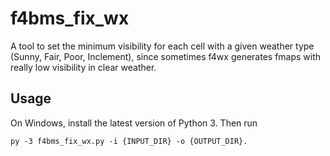 # f4bms_fix_wx

A tool to set the minimum visibility for each cell with a given weather type (Sunny, Fair, Poor, Inclement), since sometimes f4wx generates fmaps with really low visibility in clear weather.

## Usage

On Windows, install the latest version of Python 3. Then run
```
py -3 f4bms_fix_wx.py -i {INPUT_DIR} -o {OUTPUT_DIR}.
```

